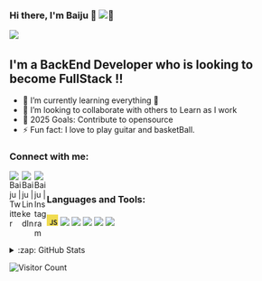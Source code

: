 ### Hi there, I'm Baiju :boy: <img src = "https://media1.tenor.com/images/f88ee476d2f653b9cbc5a7b95acbd265/tenor.gif?itemid=11366012" width= "50" alt = 👋 > 

<img src="https://camo.githubusercontent.com/c21636fd7349af9ba784d8275c42e1cfa4f2a9f6e970401de2553b59441c3e4b/68747470733a2f2f3230306f6b2e63682f696d672f3230306f6b2e737667" width="520">


## I'm a BackEnd Developer who is looking to become FullStack !!

- 🌱 I’m currently learning everything 🤣
- 👯 I’m looking to collaborate with others to Learn as I work
- 🥅 2025 Goals: Contribute to opensource
- ⚡ Fun fact: I love to play guitar and basketBall.


### Connect with me:

[<img align="left" alt="Baiju | Twitter" width="22px" src="https://cdn.jsdelivr.net/npm/simple-icons@v3/icons/twitter.svg" />][twitter]
[<img align="left" alt="Baiju | LinkedIn" width="22px" src="https://cdn.jsdelivr.net/npm/simple-icons@v3/icons/linkedin.svg" />][linkedin]
[<img align="left" alt="Baiju | Instagram" width="22px" src="https://cdn.jsdelivr.net/npm/simple-icons@v3/icons/instagram.svg" />][instagram]

<br />

### Languages and Tools:
<code><img height="20" src="https://raw.githubusercontent.com/github/explore/80688e429a7d4ef2fca1e82350fe8e3517d3494d/topics/javascript/javascript.png"></code>
<code><img height= "35" src = "https://brandeps.com/logo-download/C/C-Sharp-logo-vector-01.svg"></code>
<code><img height= "35" src = "https://cdn.iconscout.com/icon/free/png-256/sql-4-190807.png"></code>
<code><img height= "35" src = "https://cdn.iconscout.com/icon/free/png-256/html-2752158-2284975.png"></code>
<code><img height= "35" src = "https://cdn.iconscout.com/icon/free/png-256/css3-8-1175200.png"></code>
<code><img height= "35" src = "https://cdn.iconscout.com/icon/free/png-256/visual-studio-569577.png"></code>
<br />
<br />

<details>
  <summary>:zap: GitHub Stats</summary>

  <img align="left" alt="Baiju's GitHub Stats" src="https://github-readme-stats.vercel.app/api?username=baiju28feb&show_icons=true&hide_border=true&theme=gotham" alt="Baiju Chandran | Stats" />

</details>

 ![Visitor Count](https://profile-counter.glitch.me/{baiju28feb}/count.svg)

[twitter]: https://twitter.com/_BaijuChandran
[instagram]: https://www.instagram.com/baiju_chandran/
[linkedin]: https://www.linkedin.com/in/baiju-chandran-89a00682/

